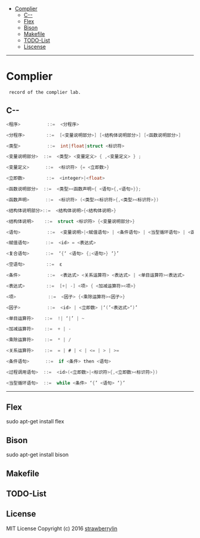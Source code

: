 
* [Complier](#complier)  
     * [C--](#c--)  
     * [Flex](#flex)  
     * [Bison](#bison)  
     * [Makefile](#makefile)
     * [TODO-List](#todo-list)
     * [Liscense](#license)

----

# Complier

     record of the complier lab.

## C--

```c
<程序>          ::=  <分程序>

<分程序>        ::=  [<变量说明部分>] [<结构体说明部分>] [<函数说明部分>]

<类型>          ::=  int|float|struct <标识符>

<变量说明部分>  ::=  <类型> <变量定义> { ,<变量定义> } ;

<变量定义>      ::=  <标识符> {= <立即数>}

<立即数>        ::=  <integer>|<float>

<函数说明部分>  ::=  <类型><函数声明>{ <语句>{,<语句>}};

<函数声明>      ::=  <标识符> (<类型><标识符>{,<类型><标识符>})

<结构体说明部分>::=  <结构体说明>{<结构体说明>}

<结构体说明>    ::=  struct <标识符> {<变量说明部分>}

<语句>          ::=  <变量说明>|<赋值语句> | <条件语句> | <当型循环语句> | <函数调用语句>|<复合语句> | <空语句> ;

<赋值语句>      ::=  <id> = <表达式>

<复合语句>      ::=  ‘{‘ <语句> {;<语句>} ‘}’

<空语句>        ::=  ε

<条件>          ::=  <表达式> <关系运算符> <表达式> | <单目运算符><表达式>

<表达式>        ::=  [+| -] <项> { <加减运算符><项>}

<项>            ::=  <因子> {<乘除运算符><因子>}

<因子>          ::=  <id> | <立即数> |‘(’<表达式>‘)’

<单目运算符>    ::=  !| ‘|’ | ~

<加减运算符>    ::=  + | -

<乘除运算符>    ::=  * | /

<关系运算符>    ::=  = | # | < | <= | > | >=

<条件语句>      ::=  if <条件> then <语句>

<过程调用语句>  ::=  <id>(<立即数>|<标识符>{,<立即数><标识符>})

<当型循环语句>  ::=  while <条件> ‘{’ <语句> ‘}’ 
```
----

## Flex

sudo apt-get install flex

## Bison

sudo apt-get install bison

## Makefile

## TODO-List

## License

MIT License Copyright (c) 2016 [strawberrylin](https://github.com/strawberrylin)
